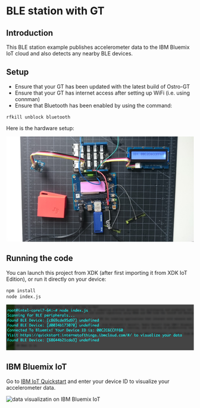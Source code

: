 # BLE station with GT

## Introduction
This BLE station example publishes accelerometer data to the IBM Bluemix IoT cloud and also detects any nearby BLE devices.

## Setup
* Ensure that your GT has been updated with the latest build of Ostro-GT
* Ensure that your GT has internet access after setting up WiFi (i.e. using connman)
* Ensure that Bluetooth has been enabled by using the command:
```
rfkill unblock bluetooth
```

Here is the hardware setup:

![GT setup](gt-setup.jpg)

## Running the code
You can launch this project from XDK (after first importing it from XDK IoT Edition), or run it directly on your device:

```
npm install
node index.js
```
![console output](console.png)


## IBM Bluemix IoT
Go to [IBM IoT Quickstart](https://quickstart.internetofthings.ibmcloud.com/#/) and enter your device ID to visualize your accelerometer data.

![data visualizatin on IBM Bluemix IoT](bluemix.jpg)

